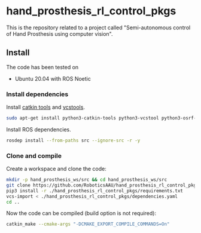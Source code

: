 # hand_prosthesis_rl_control_pkgs
This is the repository related to a project called "Semi-autonomous control of Hand Prosthesis using computer vision". 

## Install
The code has been tested on
* Ubuntu 20.04 with ROS Noetic

### Install dependencies
Install [catkin tools](https://catkin-tools.readthedocs.io/en/latest/installing.html) and [vcstools](https://github.com/dirk-thomas/vcstool).
```sh
sudo apt-get install python3-catkin-tools python3-vcstool python3-osrf-pycommon
```
Install ROS dependencies.
```sh
rosdep install --from-paths src --ignore-src -r -y
```

### Clone and compile
Create a workspace and clone the code:
```sh
mkdir -p hand_prosthesis_ws/src && cd hand_prosthesis_ws/src
git clone https://github.com/RoboticsAAU/hand_prosthesis_rl_control_pkgs.git
pip3 install -r ./hand_prosthesis_rl_control_pkgs/requirements.txt
vcs-import < ./hand_prosthesis_rl_control_pkgs/dependencies.yaml
cd ..
```

Now the code can be compiled (build option is not required):
```sh
catkin_make --cmake-args "-DCMAKE_EXPORT_COMPILE_COMMANDS=On"
```

